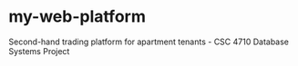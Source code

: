 # my-web-platform
Second-hand trading platform for apartment tenants - CSC 4710 Database Systems Project

